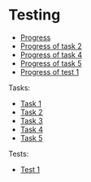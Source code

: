 # Testing

- [Progress](progress.md)
- [Progress of task 2](progress_task2.md)
- [Progress of task 4](progress_task4.md)
- [Progress of task 5](progress_task5.md)
- [Progress of test 1](progress_test1.md)

Tasks:
- [Task 1](task01.md)
- [Task 2](task02.md)
- [Task 3](task03.md)
- [Task 4](task04.md)
- [Task 5](test05.md)

Tests:
- [Test 1](test01.md)
